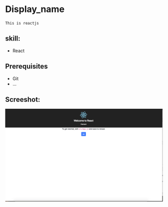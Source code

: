 # Display_name
	This is reactjs 

## skill:
 * React
 
## Prerequisites

* Git
*  ...

## Screeshot:

![NO IMAGE](https://github.com/khupym/Display_name/blob/master/reactjs_intro/Untitled-1.png)

	          
				       

